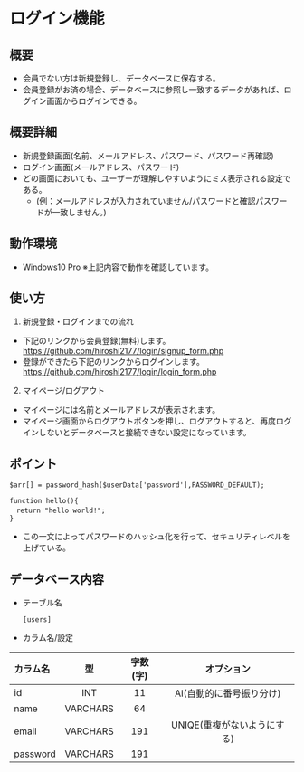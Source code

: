 # ログイン機能


## 概要
- 会員でない方は新規登録し、データベースに保存する。
- 会員登録がお済の場合、データベースに参照し一致するデータがあれば、ログイン画面からログインできる。

## 概要詳細
- 新規登録画面(名前、メールアドレス、パスワード、パスワード再確認)
- ログイン画面(メールアドレス、パスワード)
- どの画面においても、ユーザーが理解しやすいようにミス表示される設定である。
  - (例：メールアドレスが入力されていません/パスワードと確認パスワードが一致しません。)


## 動作環境
- Windows10 Pro   ※上記内容で動作を確認しています。

## 使い方
1. 新規登録・ログインまでの流れ
- 下記のリンクから会員登録(無料)します。
　 https://github.com/hiroshi2177/login/signup_form.php
- 登録ができたら下記のリンクからログインします。
　 https://github.com/hiroshi2177/login/login_form.php
  
  
 2. マイページ/ログアウト
 - マイページには名前とメールアドレスが表示されます。
 - マイページ画面からログアウトボタンを押し、ログアウトすると、再度ログインしないとデータベースと接続できない設定になっています。


## ポイント

```php:hellow.php
$arr[] = password_hash($userData['password'],PASSWORD_DEFAULT);
```


```php:hello.php
function hello(){
　return "hello world!";
}
```

- この一文によってパスワードのハッシュ化を行って、セキュリティレベルを上げている。


## データベース内容
 - テーブル名
 
       [users]
       
 - カラム名/設定
 
| カラム名 | 型 | 字数(字) | オプション |
| :---| :---:| :---:| :---: |
| id | INT | 11 | AI(自動的に番号振り分け) |
| name | VARCHARS | 64 |  |
| email | VARCHARS| 191 | UNIQE(重複がないようにする)|
| password| VARCHARS | 191 | |

 
      
